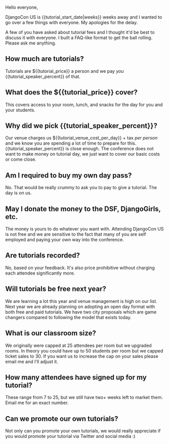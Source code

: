 
Hello everyone,

DjangoCon US is {{tutorial_start_date|weeks}} weeks away and I wanted to go over a few things with everyone. My apologies for the delay.

A few of you have asked about tutorial fees and I thought it'd be best to discuss it with everyone. I built a FAQ-like format to get the ball rolling. Please ask me anything.

## How much are tutorials?

Tutorials are ${{tutorial_price}} a person and we pay *you* {{tutorial_speaker_percent}} of that. 

## What does the ${{tutorial_price}} cover?

This covers access to your room, lunch, and snacks for the day for you and your students.

## Why did we pick {{tutorial_speaker_percent}}?

Our venue charges us ${{tutorial_venue_cost_per_day}} + tax *per person* and we know you are spending a lot of time to prepare for this. {{tutorial_speaker_percent}} is close enough. The conference does not want to make money on tutorial day, we just want to cover our basic costs or come close.

## Am I required to buy my own day pass?

No. That would be really crummy to ask you to pay to give a tutorial. The day is on us.

## May I donate the money to the DSF, DjangoGirls, etc.

The money is yours to do whatever you want with. Attending DjangoCon US is not free and we are sensitive to the fact that many of you are self employed and paying your own way into the conference.

## Are tutorials recorded?

No, based on your feedback. It's also price prohibitive without charging each attendee significantly more.

## Will tutorials be free next year?

We are learning a lot this year and venue management is high on our list. Next year we are already planning on adopting an open day format with both free and paid tutorials. We have two city proposals which are game changers compared to following the model that exists today.

## What is our classroom size?

We originally were capped at 25 attendees per room but we upgraded rooms. In theory you could have up to 50 students per room but we capped ticket sales to 30. If you want us to increase the cap on your sales please email me and I'll adjust it.

## How many attendees have signed up for my tutorial?

These range from 7 to 25, but we still have two+ weeks left to market them. Email me for an exact number. 

## Can we promote our own tutorials?

Not only can you promote your own tutorials, we would really appreciate if you would promote your tutorial via Twitter and social media :)


